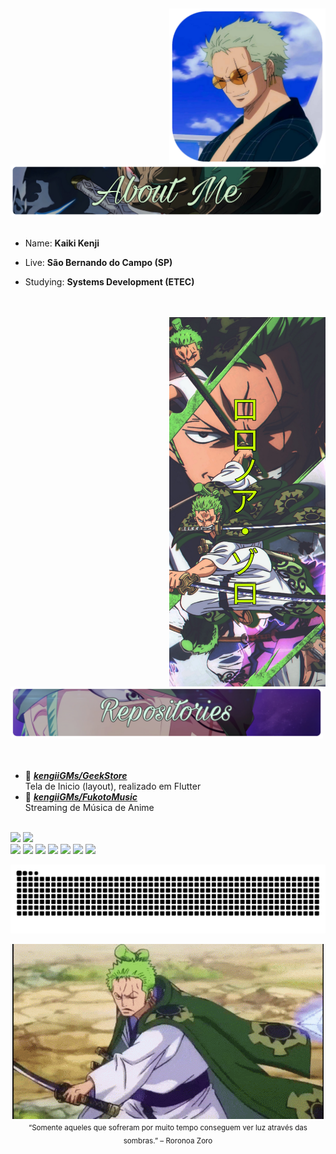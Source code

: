 ## 
<div>
   
   <img src="img/IconZoroB.png" width="250" align="right" />
   <br/>
   <br/>
   
   <div align="start">
   <img src="img/AboutMeZoro.png" width="500"/>
   </div>
   
   <br/>
   
   
   <div>
   
- Name: **Kaiki Kenji** 

- Live: **São Bernando do Campo (SP)**

- Studying: **Systems Development (ETEC)**

   </div>

   <br/>
   <br/>

   
   <div align="center">
      <img src="img/bannerZoro.jpg" width="250" align="right" />
   </div>
   <br/>
   
   <div align="start">
      <img src="img/RepositoriesZoro.png" width="500"/>
   </div>
  
  </br> 
  </br> 
  
  
   
* 📗 [***kengiiGMs/GeekStore***](https://github.com/kengiiGMs/GeekStore.git) <br/>
 Tela de Inicio (layout), realizado em Flutter
* 📗 [***kengiiGMs/FukotoMusic***](https://github.com/kengiiGMs/FukotoMusic) <br/>
 Streaming de Música de Anime
 

</br>
  
<div> 
   <img height="170px" src="https://github-readme-stats.vercel.app/api?username=KengiiGMs&show_icons=true&theme=algolia">
   <img height="170px" src="https://github-readme-stats.vercel.app/api/top-langs/?username=KengiiGMs&layout=compact&theme=algolia">  
</div>
<div > 
    <img height="40px" src="https://cdn.jsdelivr.net/gh/devicons/devicon/icons/html5/html5-original.svg" />
        <img height="40px" src="https://cdn.jsdelivr.net/gh/devicons/devicon/icons/css3/css3-plain-wordmark.svg" />
        <img height="40px" src="https://cdn.jsdelivr.net/gh/devicons/devicon/icons/javascript/javascript-original.svg" />
        <img height="40px" src="https://cdn.jsdelivr.net/gh/devicons/devicon/icons/bootstrap/bootstrap-original.svg" />
        <img height="40px" src="https://cdn.jsdelivr.net/gh/devicons/devicon/icons/php/php-original.svg" />
        <img height="40px" src="https://cdn.jsdelivr.net/gh/devicons/devicon/icons/csharp/csharp-plain.svg" />
        <img height="40px" src="https://cdn.jsdelivr.net/gh/devicons/devicon/icons/dart/dart-plain.svg" />
        
 ![Snake animation](https://github.com/KengiiGMs/KengiiGMs/blob/output/github-contribution-grid-snake.svg)
 
</div>

</div>


<p align="center">
   <img src="img/zoro.gif" align="center"><br/>
   <sub> “Somente aqueles que sofreram por muito tempo conseguem ver luz através das sombras.” – Roronoa Zoro</sub>
</p>




 
